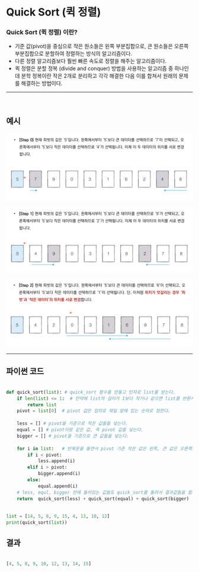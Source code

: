 # Quick Sort (퀵 정렬)



###  Quick Sort (퀵 정렬) 이란?

- 기준 값(pivot)을 중심으로 작은 원소들은 왼쪽 부분집합으로, 큰 원소들은 오른쪽 부분집합으로 분할하여 정렬하는 방식의 알고리즘이다. 
- 다른 정렬 알고리즘보다 훨씬 빠른 속도로 정렬을 해주는 알고리즘이다.
- 퀵 정렬은 분할 정복 (divide and conquer) 방법을 사용하는 알고리즘 중 하나인데 분학 정복이란 작은 2개로 분리하고 각각 해결한 다음 이를 합쳐서 원래의 문제를 해결하는 방법이다.

------
<br/>


## 예시

![01](Quick_Sort.assets/01.png)

![02](Quick_Sort.assets/02.png)

![03](Quick_Sort.assets/03.png)

------





## 파이썬 코드

```python

def quick_sort(list): # quick_sort 함수를 만들고 인자로 list를 받는다.
    if len(list) <= 1:  # 만약에 list의 길이가 1보다 작거나 같으면 list를 반환시킨다.
        return list
    pivot = list[0]  # pivot 값은 임의로 제일 앞에 있는 숫자로 정한다.
    
    less = [] # pivot을 기준으로 작은 값들을 넣는다.
    equal = [] # pivot이랑 같은 값, 즉 pivot 값을 넣는다.
    bigger = [] # pivot을 기준으로 큰 값들을 넣는다.
    
    for i in list:   # 반복문을 돌면서 pivot 기준 작은 값은 왼쪽, 큰 값은 오른쪽으로 이동시켜준다. 
        if i < pivot:
            less.append(i)
        elif i > pivot:
            bigger.append(i)
        else: 
            equal.append(i)
    # less, equl, bigger 안에 들어있는 값들도 quick_sort를 돌려서 결과값들을 합쳐서 결과를 보여준다.
    return  quick_sort(less) + quick_sort(equal) + quick_sort(bigger)

```



```python

list = [14, 5, 8, 9, 15, 4, 13, 10, 12]
print(quick_sort(list))

```



## 결과

```python

[4, 5, 8, 9, 10, 12, 13, 14, 15]

```

